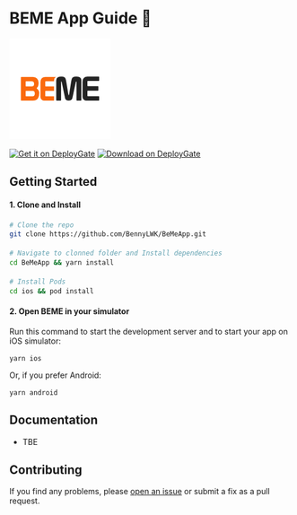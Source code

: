 # BEME App Guide 🚀

![BEME](logo.png)

<a href='https://dply.me/tgiz3w'><img width="128" alt='Get it on DeployGate' src='https://1000logos.net/wp-content/uploads/2016/10/Android-Logo.png'/></a>
<a href='https://dply.me/eweiw4'><img width="128" alt='Download on DeployGate' src='https://1000logos.net/wp-content/uploads/2017/02/iOS-Logo-2013.jpg'/></a>

## Getting Started

#### 1. Clone and Install

```bash
# Clone the repo
git clone https://github.com/BennyLWK/BeMeApp.git

# Navigate to clonned folder and Install dependencies
cd BeMeApp && yarn install

# Install Pods
cd ios && pod install
```

#### 2. Open BEME in your simulator

Run this command to start the development server and to start your app on iOS simulator:

```
yarn ios
```

Or, if you prefer Android:

```
yarn android
```

## Documentation

- TBE

## Contributing

If you find any problems, please [open an issue](https://github.com/BennyLWK/BeMeApp/issues/new) or submit a fix as a pull request.
